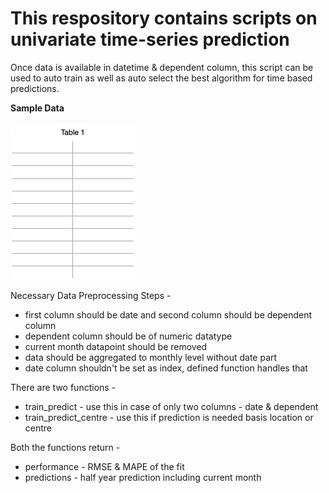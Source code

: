 # This respository contains scripts on univariate time-series prediction

Once data is available in datetime & dependent column, this script can be used to auto train as well as auto select the best algorithm for time based predictions.

**Sample Data**

![img_2.png](img_2.png)

Necessary Data Preprocessing Steps - 

- first column should be date and second column should be dependent column
- dependent column should be of numeric datatype
- current month datapoint should be removed
- data should be aggregated to monthly level without date part
- date column shouldn't be set as index, defined function handles that

There are two functions - 

- train_predict - use this in case of only two columns - date & dependent
- train_predict_centre - use this if prediction is needed basis location or centre

Both the functions return -

- performance - RMSE & MAPE of the fit
- predictions - half year prediction including current month